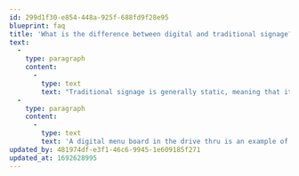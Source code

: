 ```yaml
---
id: 299d1f30-e854-448a-925f-688fd9f28e95
blueprint: faq
title: 'What is the difference between digital and traditional signage?'
text:
  -
    type: paragraph
    content:
      -
        type: text
        text: "Traditional signage is generally static, meaning that its messaging is not rotated or changed. Digital signage, on the other hand, gives brands the opportunity to customise the messaging that is being displayed.\_"
  -
    type: paragraph
    content:
      -
        type: text
        text: 'A digital menu board in the drive thru is an example of digital signage, whilst a roadside pylon is an example of traditional signage.'
updated_by: 481974df-e3f1-46c6-9945-1e609185f271
updated_at: 1692628995
---
```

